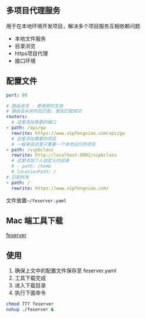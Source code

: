 ## 多项目代理服务
用于在本地环境开发项目，解决多个项目服务互相依赖问题

- 本地文件服务
- 目录浏览
- https项目代理
- 接口环境

## 配置文件
```yaml
port: 80

# 路由选项 - 更改即时生效
# 路由会从前向后匹配，直到匹配成功
routers:
  # 这里添加需要的接口
- path: /api/gw
  rewrite: https://www.vipfengxiao.com/api/gw
  # 这里添加需要的项目
  # 一般来说这里只需要一个本地运行的项目
- path: /vipbclass
  rewrite: http://localhost:8082/vipbclass
  # 这里添加个人自定义的目录
  # - path: /home
  # locationPath: /
# 匹配所有
- path: /
  rewrite: https://www.vipfengxiao.com/
```
文件放置`~/feserver.yaml`

## Mac 端工具下载
[feserver](./feserver)

## 使用
1. 确保上文中的配置文件保存至 feserver.yaml
2. 工具下载完成
3. 进入下载目录
4. 执行下面命令
```bash
chmod 777 feserver
nohup ./feserver &
```


